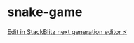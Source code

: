 # snake-game

[Edit in StackBlitz next generation editor ⚡️](https://stackblitz.com/~/github.com/karanba/snake-game)